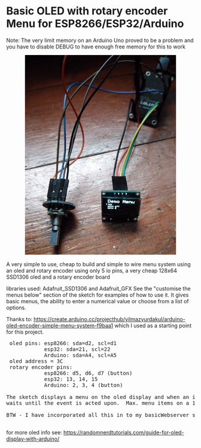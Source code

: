 <h1>Basic OLED with rotary encoder Menu for ESP8266/ESP32/Arduino</h1>
Note: The very limit memory on an Arduino Uno proved to be a problem and you have to disable DEBUG to have enough free memory for this to work
<p align="center"><img src="/images/menu.jpg" width="80%"/></p>

A very simple to use, cheap to build and simple to wire menu system using an oled and rotary encoder
using only 5 io pins, a very cheap 128x64 SSD1306 oled and a rotary encoder board

libraries used: Adafruit_SSD1306 and Adafruit_GFX
See the "customise the menus below" section of the sketch for examples of how to use it.
It gives basic menus, the ability to enter a numerical value or choose from a list of options.

Thanks to:  https://create.arduino.cc/projecthub/yilmazyurdakul/arduino-oled-encoder-simple-menu-system-f9baa1
which I used as a starting point for this project.

<pre>
 oled pins: esp8266: sda=d2, scl=d1    
            esp32: sda=21, scl=22
            Arduino: sda=A4, scl=A5
 oled address = 3C 
 rotary encoder pins: 
            esp8266: d5, d6, d7 (button)
            esp32: 13, 14, 15
            Arduino: 2, 3, 4 (button)
            
The sketch displays a menu on the oled display and when an item is selected it sets a flag and 
waits until the event is acted upon.  Max. menu items on a 128x64 oled is four.

BTW - I have incorporated all this in to my basicWebserver starting point sketch which may be of interes: https://github.com/alanesq/BasicWebserver

</pre>

for more oled info see: https://randomnerdtutorials.com/guide-for-oled-display-with-arduino/

